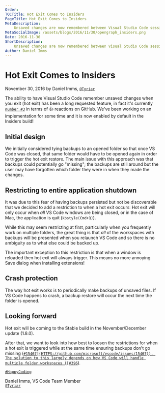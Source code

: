```yaml
---
Order:
TOCTitle: Hot Exit Comes to Insiders
PageTitle: Hot Exit Comes to Insiders
MetaDescription:
    Unsaved changes are now remembered between Visual Studio Code sessions.
MetaSocialImage: /assets/blogs/2016/11/30/opengraph_insiders.png
Date: 2016-11-30
ShortDescription:
    Unsaved changes are now remembered between Visual Studio Code sessions.
Author: Daniel Imms
---
```


# Hot Exit Comes to Insiders

November 30, 2016 by Daniel Imms, [`@Tyriar`](HTTPS://twitter.com/Tyriar)

The ability to have Visual Studio Code remember unsaved changes when you exit
(hot exit) has been a long requested feature, in fact it's currently
[`number #3`](HTTPS://github.com/microsoft/vscode/issues/101) in terms of 👍
reactions on GitHub. We've been working on an implementation for some time and
it is now enabled by default in the Insiders build!

## Initial design

We initially considered tying backups to an opened folder so that once VS Code
was closed, that same folder would have to be opened again in order to trigger
the hot exit restore. The main issue with this approach was that backups could
potentially go "missing"; the backups are still around but the user may have
forgotten which folder they were in when they made the changes.

## Restricting to entire application shutdown

It was due to this fear of having backups persisted but not be discoverable that
we decided to add a restriction to when a hot exit occurs: Hot exit will only
occur when _all_ VS Code windows are being closed, or in the case of Mac, the
application is quit (`kbstyle(Cmd+Q)`).

While this may seem restricting at first, particularly when you frequently work
on multiple folders, the great thing is that _all_ of the workspaces with
backups will be presented when you relaunch VS Code and so there is no ambiguity
as to what else could be backed up.

The important exception to this restriction is that when a window is reloaded
then hot exit will always trigger. This means no more annoying Save dialog when
installing extensions!

## Crash protection

The way hot exit works is to periodically make backups of unsaved files. If VS
Code happens to crash, a backup restore will occur the next time the folder is
opened.

## Looking forward

Hot exit will be coming to the Stable build in the November/December update
(1.8.0).

After that, we want to look into how best to loosen the restrictions for when a
hot exit is triggered while at the same time ensuring backups don't go missing
([`#15467](HTTPS://github.com/microsoft/vscode/issues/15467)). The solution to
this largely depends on how VS Code will handle multiple folder workspaces
([#396`](HTTPS://github.com/microsoft/vscode/issues/396)).

[`#HappyCoding`](HTTPS://twitter.com/hashtag/HappyCoding?src=hash)

Daniel Imms, VS Code Team Member <br> [`@Tyriar`](HTTPS://twitter.com/Tyriar)
